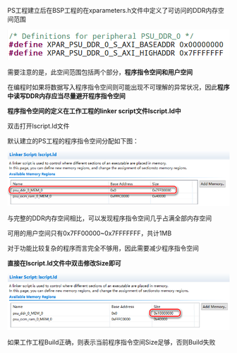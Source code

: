 PS工程建立后在BSP工程的在xparameters.h文件中定义了可访问的DDR内存空间范围

![1564013417385](assets/1564013417385.png)

需要注意的是，此空间范围包括两个部分，**程序指令空间和用户空间**

在编程时如果将数据写入程序指令空间则可能出现不可理解的异常状况，因此**程序中读写DDR内存应当尽量避开程序指令空间**

**程序指令空间的定义在工作工程的linker script文件lscript.ld中**

双击打开lscript.ld文件

默认建立的PS工程的程序指令空间分配如下图：

![1564013846394](assets/1564013846394.png)

与完整的DDR内存空间相比，可以发现程序指令空间几乎占满全部内存空间

可用的用户空间只有0x7FF00000~0x7FFFFFFF，共计1MB

对于功能比较复杂的程序而言完全不够用，因此需要减少程序指令空间

**直接在lscript.ld文件中双击修改Size即可**

![1564015087539](assets/1564015087539.png)

如果工作工程Build正确，则表示当前程序指令空间Size足够，否则Build失败